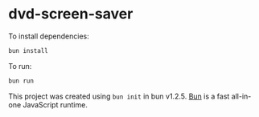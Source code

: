 # dvd-screen-saver

To install dependencies:

```bash
bun install
```

To run:

```bash
bun run
```

This project was created using `bun init` in bun v1.2.5. [Bun](https://bun.sh) is a fast all-in-one JavaScript runtime.
